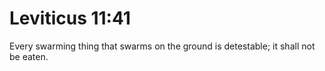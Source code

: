 # Leviticus 11:41

Every swarming thing that swarms on the ground is detestable; it shall not be eaten.
